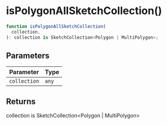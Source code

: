 # isPolygonAllSketchCollection()

```ts
function isPolygonAllSketchCollection(
  collection,
): collection is SketchCollection<Polygon | MultiPolygon>;
```

## Parameters

| Parameter    | Type  |
| ------------ | ----- |
| `collection` | `any` |

## Returns

collection is SketchCollection\<Polygon \| MultiPolygon\>
